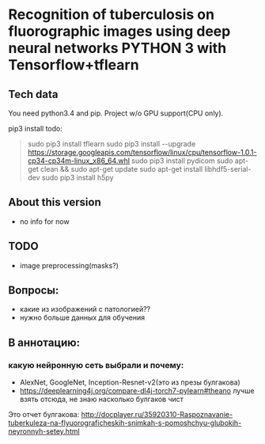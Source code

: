 # Recognition of tuberculosis on fluorographic images using deep neural networks PYTHON 3 with Tensorflow+tflearn

## Tech data
You need python3.4 and pip. Project w/o GPU support(CPU only).

pip3 install todo:
> sudo pip3 install tflearn
> sudo pip3 install --upgrade https://storage.googleapis.com/tensorflow/linux/cpu/tensorflow-1.0.1-cp34-cp34m-linux_x86_64.whl
> sudo pip3 install pydicom
> sudo apt-get clean && sudo apt-get update
> sudo apt-get install libhdf5-serial-dev
> sudo pip3 install h5py

## About this version
- no info for now

## TODO
* image preprocessing(masks?)

## Вопросы:
- какие из изображений с патологией??
- нужно больше данных для обучения

## В аннотацию: 
### какую нейронную сеть выбрали и почему:
- AlexNet, GoogleNet, Inception-Resnet-v2(это из презы булгакова)
- https://deeplearning4j.org/compare-dl4j-torch7-pylearn#theano лучше взять отсюда, не знаю насколько булгаков чист

Это отчет булгакова:
http://docplayer.ru/35920310-Raspoznavanie-tuberkuleza-na-flyuorograficheskih-snimkah-s-pomoshchyu-glubokih-neyronnyh-setey.html
